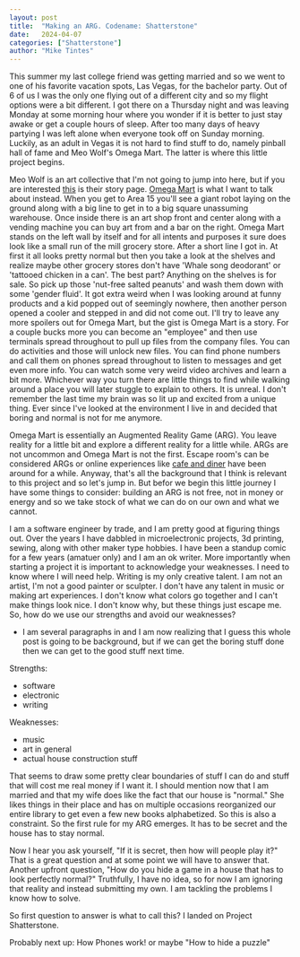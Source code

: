 ```yaml
---
layout: post
title:  "Making an ARG. Codename: Shatterstone"
date:   2024-04-07
categories: ["Shatterstone"]
author: "Mike Tintes"
---
```


This summer my last college friend was getting married and so we went to one of his favorite vacation spots, Las Vegas, for the bachelor party. Out of 6 of us I was the only one flying out of a different city and so my flight options were a bit different. I got there on a Thursday night and was leaving Monday at some morning hour where you wonder if it is better to just stay awake or get a couple hours of sleep. After too many days of heavy partying I was left alone when everyone took off on Sunday morning. Luckily, as an adult in Vegas it is not hard to find stuff to do, namely pinball hall of fame and Meo Wolf's Omega Mart. The latter is where this little project begins.

Meo Wolf is an art collective that I'm not going to jump into here, but if you are interested [this](https://meowwolf.com/about?utm_campaign=MW1_INC_BOFU&utm_source=google&utm_medium=paid-search&utm_content=geo3+branded&gad_source=1) is their story page. [Omega Mart](https://www.omegamart.com/) is what I want to talk about instead. When you get to Area 15 you'll see a giant robot laying on the ground along with a big line to get in to a big square unassuming warehouse. Once inside there is an art shop front and center along with a vending machine you can buy art from and a bar on the right. Omega Mart stands on the left wall by itself and for all intents and purposes it sure does look like a small run of the mill grocery store. After a short line I got in. At first it all looks pretty normal but then you take a look at the shelves and realize maybe other grocery stores don't have 'Whale song deodorant' or 'tattooed chicken in a can'. The best part? Anything on the shelves is for sale. So pick up those 'nut-free salted peanuts' and wash them down with some 'gender fluid'. It got extra weird when I was looking around at funny products and a kid popped out of seemingly nowhere, then another person opened a cooler and stepped in and did not come out. I'll try to leave any more spoilers out for Omega Mart, but the gist is Omega Mart is a story. For a couple bucks more you can become an "employee" and then use terminals spread throughout to pull up files from the company files. You can do activities and those will unlock new files. You can find phone numbers and call them on phones spread throughout to listen to messages and get even more info. You can watch some very weird video archives and learn a bit more. Whichever way you turn there are little things to find while walking around a place you will later stuggle to explain to others. It is unreal. I don't remember the last time my brain was so lit up and excited from a unique thing. Ever since I've looked at the environment I live in and decided that boring and normal is not for me anymore. 

Omega Mart is essentially an Augmented Reality Game (ARG). You leave reality for a little bit and explore a different reality for a little while. ARGs are not uncommon and Omega Mart is not the first. Escape room's can be considered ARGs or online experiences like [cafe and diner](https://www.cafeanddiner.com/) have been around for a while. Anyway, that's all the background that I think is relevant to this project and so let's jump in. But befor we begin this little journey I have some things to consider: building an ARG is not free, not in money or energy and so we take stock of what we can do on our own and what we cannot.

I am a software engineer by trade, and I am pretty good at figuring things out. Over the years I have dabbled in microelectronic projects, 3d printing, sewing, along with other maker type hobbies. I have been a standup comic for a few years (amatuer only) and I am an ok writer. More importantly when starting a project it is important to acknowledge your weaknesses. I need to know where I will need help. Writing is my only creative talent. I am not an artist, I'm not a good painter or sculpter. I don't have any talent in music or making art experiences. I don't know what colors go together and I can't make things look nice. I don't know why, but these things just escape me. So, how do we use our strengths and avoid our weaknesses?

* I am several paragraphs in and I am now realizing that I guess this whole post is going to be background, but if we can get the boring stuff done then we can get to the good stuff next time. 

Strengths:
* software
* electronic
* writing

Weaknesses:
* music
* art in general
* actual house construction stuff

That seems to draw some pretty clear boundaries of stuff I can do and stuff that will cost me real money if I want it. I should mention now that I am married and that my wife does like the fact that our house is "normal." She likes things in their place and has on multiple occasions reorganized our entire library to get even a few new books alphabetized. So this is also a constraint. So the first rule for my ARG emerges. It has to be secret and the house has to stay normal.

Now I hear you ask yourself, "If it is secret, then how will people play it?" That is a great question and at some point we will have to answer that. Another upfront question, "How do you hide a game in a house that has to look perfectly normal?" Truthfully, I have no idea, so for now I am ignoring that reality and instead submitting my own. I am tackling the problems I know how to solve.

So first question to answer is what to call this? I landed on Project Shatterstone.

Probably next up: How Phones work! or maybe "How to hide a puzzle"
